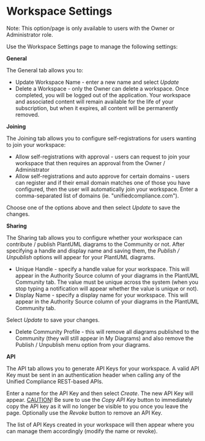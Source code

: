 # Workspace Settings

Note:  This option/page is only available to users with the Owner or Administrator role.

Use the Workspace Settings page to manage the following settings:

**General**

The General tab allows you to:

* Update Workspace Name - enter a new name and select _Update_
* Delete a Workspace - only the Owner can delete a workspace.  Once completed, you will be logged out of the application. Your workspace and associated content will remain available for the life of your subscription, but when it expires, all content will be permanently removed. &#x20;

**Joining**

The Joining tab allows you to configure self-registrations for users wanting to join your workspace:

* Allow self-registrations with approval - users can request to join your workspace that then requires an approval from the Owner / Administrator
* Allow self-registrations and auto approve for certain domains - users can register and if their email domain matches one of those you have configured, then the user will automatically join your workspace.  Enter a comma-separated list of domains (ie. "unifiedcompliance.com").

Choose one of the options above and then select _Update_ to save the changes.

**Sharing**

The Sharing tab allows you to configure whether your workspace can contribute / publish PlantUML diagrams to the Community or not.  After specifying a handle and display name and saving them, the _Publish / Unpublish_ options will appear for your PlantUML diagrams.

* Unique Handle - specify a handle value for your workspace. This will appear in the Authority Source column of your diagrams in the PlantUML Community tab.  The value must be unique across the system (when you stop typing a notification will appear whether the value is unique or not).
* Display Name - specify a display name for your workspace. This will appear in the Authority Source column of your diagrams in the PlantUML Community tab.

Select _Update_ to save your changes.

* Delete Community Profile - this will remove all diagrams published to the Community (they will still appear in My Diagrams) and also remove the Publish / Unpublish menu option from your diagrams.

**API**

The API tab allows you to generate API Keys for your workspace.  A valid API Key must be sent in an authentication header when calling any of the Unified Compliance REST-based APIs.

Enter a name for the API Key and then select _Create_.  The new API Key will appear. [CAUTION](https://gitlab.com/UnifiedCompliance/software/unified-compliance-frontend/-/merge\_requests)! Be sure to use the _Copy API Key_ button to immediately copy the API key as it will no longer be visible to you once you leave the page.  Optionally use the _Revoke_ button to remove an API Key.

The list of API Keys created in your workspace will then appear where you can manage them accordingly (modify the name or revoke).
